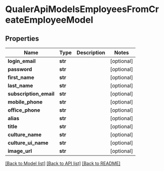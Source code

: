# QualerApiModelsEmployeesFromCreateEmployeeModel

## Properties
Name | Type | Description | Notes
------------ | ------------- | ------------- | -------------
**login_email** | **str** |  | [optional] 
**password** | **str** |  | [optional] 
**first_name** | **str** |  | [optional] 
**last_name** | **str** |  | [optional] 
**subscription_email** | **str** |  | [optional] 
**mobile_phone** | **str** |  | [optional] 
**office_phone** | **str** |  | [optional] 
**alias** | **str** |  | [optional] 
**title** | **str** |  | [optional] 
**culture_name** | **str** |  | [optional] 
**culture_ui_name** | **str** |  | [optional] 
**image_url** | **str** |  | [optional] 

[[Back to Model list]](../README.md#documentation-for-models) [[Back to API list]](../README.md#documentation-for-api-endpoints) [[Back to README]](../README.md)



